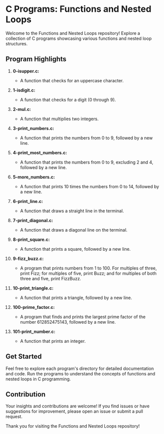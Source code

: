 # C Programs: Functions and Nested Loops

Welcome to the Functions and Nested Loops repository! Explore a collection of C programs showcasing various functions and nested loop structures.

## Program Highlights

1. **0-isupper.c:**
   - A function that checks for an uppercase character.

2. **1-isdigit.c:**
   - A function that checks for a digit (0 through 9).

3. **2-mul.c:**
   - A function that multiplies two integers.

4. **3-print_numbers.c:**
   - A function that prints the numbers from 0 to 9, followed by a new line.

5. **4-print_most_numbers.c:**
   - A function that prints the numbers from 0 to 9, excluding 2 and 4, followed by a new line.

6. **5-more_numbers.c:**
   - A function that prints 10 times the numbers from 0 to 14, followed by a new line.

7. **6-print_line.c:**
   - A function that draws a straight line in the terminal.

8. **7-print_diagonal.c:**
   - A function that draws a diagonal line on the terminal.

9. **8-print_square.c:**
   - A function that prints a square, followed by a new line.

10. **9-fizz_buzz.c:**
    - A program that prints numbers from 1 to 100. For multiples of three, print Fizz; for multiples of five, print Buzz; and for multiples of both three and five, print FizzBuzz.

11. **10-print_triangle.c:**
    - A function that prints a triangle, followed by a new line.

12. **100-prime_factor.c:**
    - A program that finds and prints the largest prime factor of the number 612852475143, followed by a new line.

13. **101-print_number.c:**
    - A function that prints an integer.

## Get Started

Feel free to explore each program's directory for detailed documentation and code. Run the programs to understand the concepts of functions and nested loops in C programming.

## Contribution

Your insights and contributions are welcome! If you find issues or have suggestions for improvement, please open an issue or submit a pull request.

Thank you for visiting the Functions and Nested Loops repository!
